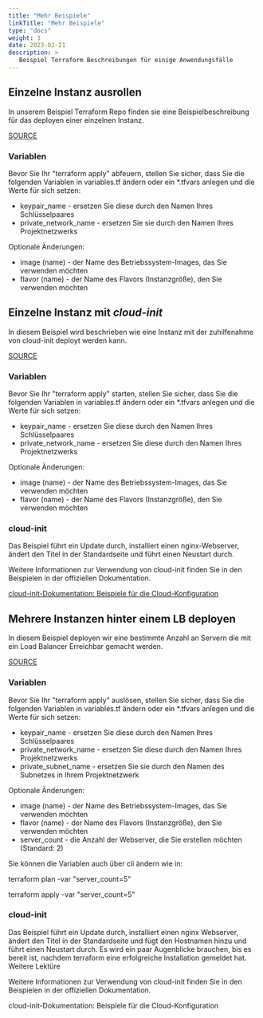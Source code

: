 ```yaml
---
title: "Mehr Beispiele"
linkTitle: "Mehr Beispiele"
type: "docs"
weight: 3
date: 2023-02-21
description: >
   Beispiel Terraform Beschreibungen für einige Anwendungsfälle
---
```


## Einzelne Instanz ausrollen

In unserem Beispiel Terraform Repo finden sie eine Beispielbeschreibung für das deployen einer einzelnen Instanz.

[SOURCE](https://github.com/pluscloudopen/terraform-pco/tree/main/just-one-instance)

### Variablen

Bevor Sie Ihr "terraform apply" abfeuern, stellen Sie sicher, dass Sie die folgenden Variablen in variables.tf ändern oder ein *.tfvars anlegen und die Werte für sich setzen:

* keypair_name - ersetzen Sie diese durch den Namen Ihres Schlüsselpaares
* private_network_name - ersetzen Sie sie durch den Namen Ihres Projektnetzwerks

Optionale Änderungen:

* image (name) - der Name des Betriebssystem-Images, das Sie verwenden möchten
* flavor (name) - der Name des Flavors (Instanzgröße), den Sie verwenden möchten

## Einzelne Instanz mit *cloud-init*

In diesem Beispiel wird beschrieben wie eine Instanz mit der zuhilfenahme von cloud-init deployt werden kann.

[SOURCE](https://github.com/pluscloudopen/terraform-pco/tree/main/instance-using-cloud-init)

### Variablen

Bevor Sie Ihr "terraform apply" starten, stellen Sie sicher, dass Sie die folgenden Variablen in variables.tf ändern oder ein *.tfvars anlegen und die Werte für sich setzen:

* keypair_name - ersetzen Sie diese durch den Namen Ihres Schlüsselpaares
* private_network_name - ersetzen Sie diese durch den Namen Ihres Projektnetzwerks

Optionale Änderungen:

* image (name) - der Name des Betriebssystem-Images, das Sie verwenden möchten
* flavor (name) - der Name des Flavors (Instanzgröße), den Sie verwenden möchten

### cloud-init

Das Beispiel führt ein Update durch, installiert einen nginx-Webserver, ändert den Titel in der Standardseite und führt einen Neustart durch.

Weitere Informationen zur Verwendung von cloud-init finden Sie in den Beispielen in der offiziellen Dokumentation.

[cloud-init-Dokumentation: Beispiele für die Cloud-Konfiguration](https://cloudinit.readthedocs.io/en/latest/reference/examples.html)

## Mehrere Instanzen hinter einem LB deployen

In diesem Beispiel deployen wir eine bestimmte Anzahl an Servern die mit ein Load Balancer Erreichbar gemacht werden.

[SOURCE](https://github.com/pluscloudopen/terraform-pco/tree/main/loadbalancer-webservice)

### Variablen

Bevor Sie Ihr "terraform apply" auslösen, stellen Sie sicher, dass Sie die folgenden Variablen in variables.tf ändern oder ein *.tfvars anlegen und die Werte für sich setzen:

* keypair_name - ersetzen Sie diese durch den Namen Ihres Schlüsselpaares
* private_network_name - ersetzen Sie diese durch den Namen Ihres Projektnetzwerks
* private_subnet_name - ersetzen Sie sie durch den Namen des Subnetzes in Ihrem Projektnetzwerk

Optionale Änderungen:

* image (name) - der Name des Betriebssystem-Images, das Sie verwenden möchten
* flavor (name) - der Name des Flavors (Instanzgröße), den Sie verwenden möchten
* server_count - die Anzahl der Webserver, die Sie erstellen möchten (Standard: 2)

Sie können die Variablen auch über cli ändern wie in:

terraform plan -var "server_count=5"

terraform apply -var "server_count=5"

### cloud-init

Das Beispiel führt ein Update durch, installiert einen nginx Webserver, ändert den Titel in der Standardseite und fügt den Hostnamen hinzu und führt einen Neustart durch. Es wird ein paar Augenblicke brauchen, bis es bereit ist, nachdem terraform eine erfolgreiche Installation gemeldet hat.
Weitere Lektüre

Weitere Informationen zur Verwendung von cloud-init finden Sie in den Beispielen in der offiziellen Dokumentation.

cloud-init-Dokumentation: Beispiele für die Cloud-Konfiguration

